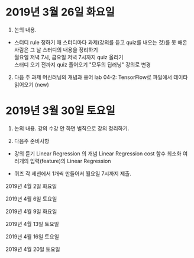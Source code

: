# 2019년 3월 26일 화요일

1. 논의 내용.
- 스터디 rule 정하기
매 스터디마다 과제(강의를 듣고 quiz를 내오는 것)를 못 해온 사람은 그 날 스터디의 내용을 정리하기  
월요일 저녁 7시, 금요일 저녁 7시까지 quiz 올리기  
  스터디 오기 전까지 quiz 풀어오기
 "모두의 딥러닝" 강의로 변경

2. 다음 주 과제
 머신러닝의 개념과 용어
 lab 04-2: TensorFlow로 파일에서 데이타 읽어오기 (new)

# 2019년 3월 30일 토요일

1. 논의 내용. 
 강의 수강 안 하면 벌칙으로 강의 정리하기. 

2. 다음주 준비사항
* 강의 듣기
 Linear Regression 의 개념
 Linear Regression cost 함수 최소화
 여러개의 입력(feature)의 Linear Regression

* 퀴즈
 각 세션에서 1개씩 만들어서 월요일 7시까지 제출.

2019년 4월 2일 화요일

2019년 4월 6일 토요일

2019년 4월 9일 화요일

2019년 4월 13일 토요일

2019년 4월 16일 토요일

2019년 4월 20일 토요일

